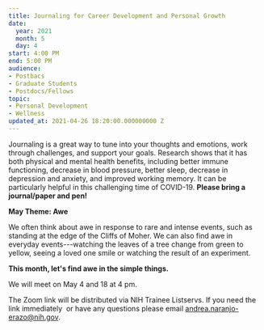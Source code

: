 ```yaml
---
title: Journaling for Career Development and Personal Growth
date:
  year: 2021
  month: 5
  day: 4
start: 4:00 PM
end: 5:00 PM
audience:
- Postbacs
- Graduate Students
- Postdocs/Fellows
topic:
- Personal Development
- Wellness
updated_at: 2021-04-26 18:20:00.000000000 Z
---
```

Journaling is a great way to tune into your thoughts and emotions, work
through challenges, and support your goals. Research shows that it has
both physical and mental health benefits, including better immune
functioning, decrease in blood pressure, better sleep, decrease in
depression and anxiety, and improved working memory. It can be
particularly helpful in this challenging time of COVID-19. **Please
bring a journal/paper and pen!**

**May Theme: Awe**

We often think about awe in response to rare and intense events, such as
standing at the edge of the Cliffs of Moher. We can also find awe in
everyday events---watching the leaves of a tree change from green to
yellow, seeing a loved one smile or watching the result of an
experiment.

<strong>This month, let's find awe in the simple </strong>**things.**

We will meet on May 4 and 18 at 4 pm.

The Zoom link will be distributed via NIH Trainee Listservs. If you need
the link immediately  or have any questions please email
[andrea.naranjo-erazo@nih.gov](mailto:andrea.naranjo-erazo@nih.gov).
